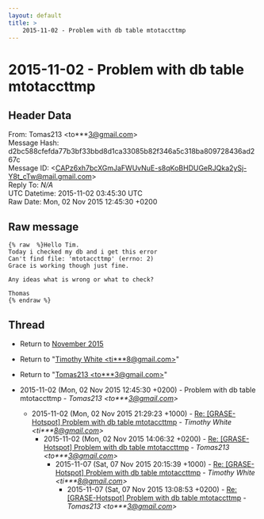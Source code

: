 ```yaml
---
layout: default
title: >
    2015-11-02 - Problem with db table mtotaccttmp
---
```


# 2015-11-02 - Problem with db table mtotaccttmp

## Header Data

From: Tomas213 \<to***3@gmail.com\><br>
Message Hash: d2bc588cfefda77b3bf33bbd8d1ca33085b82f346a5c318ba809728436ad267c<br>
Message ID: \<CAPz6xh7bcXGmJaFWUvNuE-s8qKoBHDUGeRJQka2ySj-Y8t_cTw@mail.gmail.com\><br>
Reply To: _N/A_<br>
UTC Datetime: 2015-11-02 03:45:30 UTC<br>
Raw Date: Mon, 02 Nov 2015 12:45:30 +0200<br>

## Raw message

```
{% raw  %}Hello Tim.
Today i checked my db and i get this error
Can't find file: 'mtotaccttmp' (errno: 2)
Grace is working though just fine.

Any ideas what is wrong or what to check?

Thomas
{% endraw %}
```

## Thread

+ Return to [November 2015](/archive/2015/11)

+ Return to "[Timothy White <ti***8<span>@</span>gmail.com>](/authors/ti___8_at_gmail_com)"
+ Return to "[Tomas213 <to***3<span>@</span>gmail.com>](/authors/to___3_at_gmail_com)"

+ 2015-11-02 (Mon, 02 Nov 2015 12:45:30 +0200) - Problem with db table mtotaccttmp - _Tomas213 \<to***3@gmail.com\>_
  + 2015-11-02 (Mon, 02 Nov 2015 21:29:23 +1000) - [Re: [GRASE-Hotspot] Problem with db table mtotaccttmp](/archive/2015/11/10ac9c050adcda678848c2ccecb16aa1568a5df5220ef79e9020437d31d09184) - _Timothy White \<ti***8@gmail.com\>_
    + 2015-11-02 (Mon, 02 Nov 2015 14:06:32 +0200) - [Re: [GRASE-Hotspot] Problem with db table mtotaccttmp](/archive/2015/11/cb112d1b76c6fdb791edd73c73077fc9d6763225130f2178e31fe7da5545bcf3) - _Tomas213 \<to***3@gmail.com\>_
      + 2015-11-07 (Sat, 07 Nov 2015 20:15:39 +1000) - [Re: [GRASE-Hotspot] Problem with db table mtotaccttmp](/archive/2015/11/bda5d6152c04863b258cd5e00f693327fcfe44623fb9fad6cca69e7fa64c9478) - _Timothy White \<ti***8@gmail.com\>_
        + 2015-11-07 (Sat, 07 Nov 2015 13:08:53 +0200) - [Re: [GRASE-Hotspot] Problem with db table mtotaccttmp](/archive/2015/11/e463ef1b210d08d61e920df26eca57ceb983fda55a9379c2b488681079b6cd20) - _Tomas213 \<to***3@gmail.com\>_

